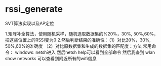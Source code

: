 # rssi_generate
SVT算法实现以及AP定位

1.矩阵补全算法，使用随机采样，随机选取数据集的%20%，30%, 50%,60%，把这些位置上的RSSI变为0
2.然后判断结果的准确性：（1）对比20%，30%, 50%,60%的准确度
                    （2）对比原数据集和生成的数据集的匹配度：方法
常用命令：
windows: netsh进入
然后netsh help可以看到全部命令
然后我查到 wlan show networks 可以查看到附近所有的wifi信息


